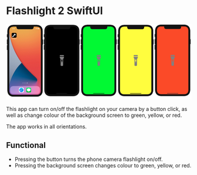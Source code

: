# Flashlight 2 SwiftUI

![screenshot](/Screenshot/screenshot-flashlight2.jpg)

This app can turn on/off the flashlight on your camera by a button click, as well as change colour of the background screen to green, yellow, or red.

The app works in all orientations.

## Functional
- Pressing the button turns the phone camera flashlight on/off.
- Pressing the background screen changes colour to green, yellow, or red.

